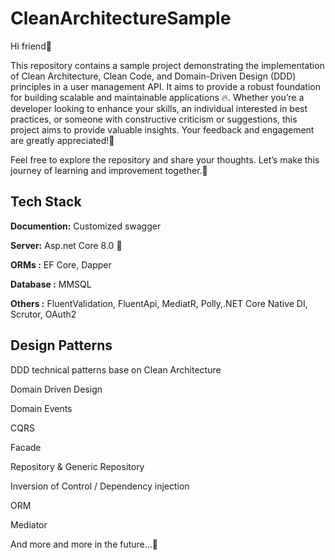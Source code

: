 
# CleanArchitectureSample
Hi friend👋

This repository contains a sample project demonstrating the implementation of Clean Architecture, Clean Code, and Domain-Driven Design (DDD) principles in a user management API. It aims to provide a robust foundation for building scalable and maintainable applications 🔥.
Whether you’re a developer looking to enhance your skills, an individual interested in best practices, or someone with constructive criticism or suggestions, this project aims to provide valuable insights. Your feedback and engagement are greatly appreciated!🙏

Feel free to explore the repository and share your thoughts. Let’s make this journey of learning and improvement together.🌟
## Tech Stack

**Documention:** Customized swagger

**Server:** Asp.net Core 8.0 🚀

**ORMs :** EF Core, Dapper

**Database :** MMSQL

**Others :** FluentValidation, FluentApi, MediatR, Polly,.NET Core Native DI, Scrutor, OAuth2

## Design Patterns

DDD technical patterns base on Clean Architecture

Domain Driven Design

Domain Events

CQRS

Facade

Repository & Generic Repository

Inversion of Control / Dependency injection

ORM

Mediator

And more and more in the future...🚀
